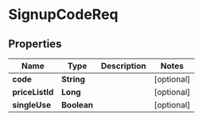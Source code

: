 
# SignupCodeReq

## Properties
Name | Type | Description | Notes
------------ | ------------- | ------------- | -------------
**code** | **String** |  |  [optional]
**priceListId** | **Long** |  |  [optional]
**singleUse** | **Boolean** |  |  [optional]



